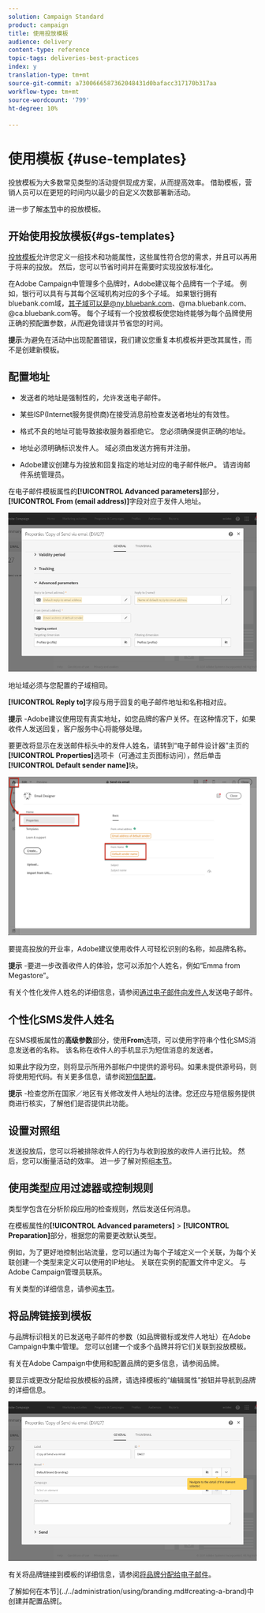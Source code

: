 ```yaml
---
solution: Campaign Standard
product: campaign
title: 使用投放模板
audience: delivery
content-type: reference
topic-tags: deliveries-best-practices
index: y
translation-type: tm+mt
source-git-commit: a7300666587362048431d0bafacc317170b317aa
workflow-type: tm+mt
source-wordcount: '799'
ht-degree: 10%

---
```



# 使用模板 {#use-templates}

投放模板为大多数常见类型的活动提供现成方案，从而提高效率。 借助模板，营销人员可以在更短的时间内以最少的自定义次数部署新活动。

进一步了解[本节](../../start/using/marketing-activity-templates.md)中的投放模板。

## 开始使用投放模板{#gs-templates}

[投放模板](../../start/using/marketing-activity-templates.md#creating-a-new-template)允许您定义一组技术和功能属性，这些属性符合您的需求，并且可以再用于将来的投放。 然后，您可以节省时间并在需要时实现投放标准化。

在Adobe Campaign中管理多个品牌时，Adobe建议每个品牌有一个子域。 例如，银行可以具有与其每个区域机构对应的多个子域。 如果银行拥有bluebank.com域，其子域可以是@ny.bluebank.com、@ma.bluebank.com、@ca.bluebank.com等。 每个子域有一个投放模板使您始终能够为每个品牌使用正确的预配置参数，从而避免错误并节省您的时间。

**提示**:为避免在活动中出现配置错误，我们建议您重复本机模板并更改其属性，而不是创建新模板。

## 配置地址

* 发送者的地址是强制性的，允许发送电子邮件。

* 某些ISP(Internet服务提供商)在接受消息前检查发送者地址的有效性。

* 格式不良的地址可能导致接收服务器拒绝它。 您必须确保提供正确的地址。

* 地址必须明确标识发件人。 域必须由发送方拥有并注册。

* Adobe建议创建与为投放和回复指定的地址对应的电子邮件帐户。 请咨询邮件系统管理员。

在电子邮件模板属性的&#x200B;**[!UICONTROL Advanced parameters]**&#x200B;部分，**[!UICONTROL From (email address)]**&#x200B;字段对应于发件人地址。

![](assets/template-parameters.png)

地址域必须与您配置的子域相同。

**[!UICONTROL Reply to]**&#x200B;字段与用于回复的电子邮件地址和名称相对应。

**提示** -Adobe建议使用现有真实地址，如您品牌的客户关怀。在这种情况下，如果收件人发送回复，客户服务中心将能够处理。

要更改将显示在发送邮件标头中的发件人姓名，请转到“电子邮件设计器”主页的&#x200B;**[!UICONTROL Properties]**&#x200B;选项卡（可通过主页图标访问），然后单击&#x200B;**[!UICONTROL Default sender name]**&#x200B;块。

![](assets/template-content.png)

要提高投放的开业率，Adobe建议使用收件人可轻松识别的名称，如品牌名称。

**提示** -要进一步改善收件人的体验，您可以添加个人姓名，例如“Emma from Megastore”。

有关个性化发件人姓名的详细信息，请参阅[通过电子邮件向发件人](../../designing/using/subject-line.md#email-sender)发送电子邮件。

## 个性化SMS发件人姓名

在SMS模板属性的&#x200B;**高级参数**&#x200B;部分，使用&#x200B;**From**&#x200B;选项，可以使用字符串个性化SMS消息发送者的名称。 该名称在收件人的手机显示为短信消息的发送者。

如果此字段为空，则将显示所用外部帐户中提供的源号码。如果未提供源号码，则将使用短代码。有关更多信息，请参阅[短信配置](../../administration/using/configuring-sms-channel.md)。

**提示** -检查您所在国家／地区有关修改发件人地址的法律。您还应与短信服务提供商进行核实，了解他们是否提供此功能。

## 设置对照组

发送投放后，您可以将被排除收件人的行为与收到投放的收件人进行比较。 然后，您可以衡量活动的效率。 进一步了解对照组[本节](../../sending/using/control-group.md)。

## 使用类型应用过滤器或控制规则

类型学包含在分析阶段应用的检查规则，然后发送任何消息。

在模板属性的&#x200B;**[!UICONTROL Advanced parameters]** > **[!UICONTROL Preparation]**&#x200B;部分，根据您的需要更改默认类型。

例如，为了更好地控制出站流量，您可以通过为每个子域定义一个关联，为每个关联创建一个类型来定义可以使用的IP地址。 关联在实例的配置文件中定义。 与Adobe Campaign管理员联系。

有关类型的详细信息，请参阅[本节](../../sending/using/managing-typologies.md)。

## 将品牌链接到模板

与品牌标识相关的已发送电子邮件的参数（如品牌徽标或发件人地址）在Adobe Campaign中集中管理。 您可以创建一个或多个品牌并将它们关联到投放模板。

有关在Adobe Campaign中使用和配置品牌的更多信息，请参阅品牌。

要显示或更改分配给投放模板的品牌，请选择模板的“编辑属性”按钮并导航到品牌的详细信息。

![](assets/template-brand.png)

有关将品牌链接到模板的详细信息，请参阅[将品牌分配给电子邮件](../../administration/using/branding.md#assigning-a-brand-to-an-email)。

了解如何在本节](../../administration/using/branding.md#creating-a-brand)中创建并配置品牌[。
